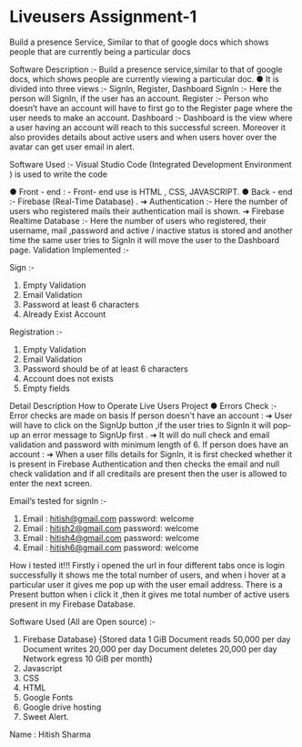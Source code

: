 # Liveusers Assignment-1
Build a presence Service, Similar to that of google docs which shows people that are currently being a particular docs

Software Description :-
Build a presence service,similar to that of google docs, which shows people
are currently viewing a particular doc.
● It is divided into three views :- SignIn, Register, Dashboard
SignIn :- Here the person will SignIn, if the user has an account.
Register :- Person who doesn’t have an account will have to first
go to the Register page where the user needs to make an account.
Dashboard :- Dashboard is the view where a user having an
account will reach to this successful screen. Moreover it also provides
details about active users and when users hover over the avatar can get
user email in alert.

Software Used :-
Visual Studio Code (Integrated Development Environment ) is used to write
the code

● Front - end : - Front- end use is HTML , CSS, JAVASCRIPT.
● Back - end :- Firebase (Real-Time Database) .
➔ Authentication :- Here the number of users who registered mails
their authentication mail is shown.
➔ Firebase Realtime Database :- Here the number of users who
registered, their username, mail ,password and active / inactive status is
stored and another time the same user tries to SignIn it will move the user
to the Dashboard page.
Validation Implemented :-

Sign :-
1. Empty Validation
2. Email Validation
3. Password at least 6 characters
4. Already Exist Account

Registration :-
1) Empty Validation
2) Email Validation
3) Password should be of at least 6 characters
4) Account does not exists
5) Empty fields

Detail Description How to Operate Live Users
Project
● Errors Check :- Error checks are made on basis
If person doesn't have an account :
➔ User will have to click on the SignUp button ,if the user tries to
SignIn it will pop-up an error message to SignUp first .
➔ It will do null check and email validation and password with
minimum length of 6.
If person does have an account :
➔ When a user fills details for SignIn, it is first checked whether it is
present in Firebase Authentication and then checks the email and null
check validation and if all creditails are present then the user is allowed to
enter the next screen.

Email’s tested for signIn :-
1. Email : hitish@gmail.com  password:  welcome
2. Email : hitish2@gmail.com  password:  welcome
3. Email : hitish4@gmail.com  password: welcome
4. Email : hitish6@gmail.com password: welcome

How i tested it!!!
Firstly i opened the url in four different tabs once is login successfully it shows me the total number of users, and when i hover at a particular user it gives me pop up with the user email address. There is a Present button when i click it ,then it gives me total number of active users present in my Firebase Database.

Software Used (All are Open source) :-
1) Firebase Database}
{Stored data 1 GiB Document reads 50,000 per day Document writes
20,000 per day Document deletes 20,000 per day Network egress 10
GiB per month}
2) Javascript
3) CSS
4) HTML
5) Google Fonts
6) Google drive hosting
7) Sweet Alert.








Name : Hitish Sharma

